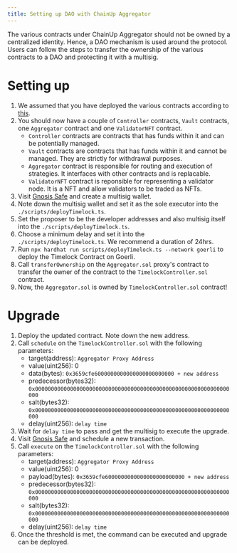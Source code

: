 ```yaml
---
title: Setting up DAO with ChainUp Aggregator
---
```


The various contracts under ChainUp Aggregator should not be owned by a centralized identity. Hence, a DAO mechanism is used around the protocol. Users can follow the steps to transfer the ownership of the various contracts to a DAO and protecting it with a multisig.

# Setting up
1. We assumed that you have deployed the various contracts according to [this](../README.md).
2. You should now have a couple of `Controller` contracts, `Vault` contracts, one `Aggregator` contract and one `ValidatorNFT` contract. 
    * `Controller` contracts are contracts that has funds within it and can be potentially managed.
    * `Vault` contracts are contracts that has funds within it and cannot be managed. They are strictly for withdrawal purposes.
    * `Aggregator` contract is responsible for routing and execution of strategies. It interfaces with other contracts and is replacable.
    * `ValidatorNFT` contract is reponsible for representing a validator node. It is a NFT and allow validators to be traded as NFTs.
3. Visit [Gnosis Safe](https://gnosis-safe.io/app) and create a multisig wallet.
4. Note down the multisig wallet and set it as the sole executor into the `./scripts/deployTimelock.ts`.
5. Set the proposer to be the developer addresses and also multisig itself into the `./scripts/deployTimelock.ts`.
6. Choose a minimum delay and set it into the `./scripts/deployTimelock.ts`. We recommend a duration of 24hrs.
7. Run `npx hardhat run scripts/deployTimelock.ts --network goerli` to deploy the Timelock Contract on Goerli.
8. Call `transferOwnership` on the `Aggregator.sol` proxy's contract to transfer the owner of the contract to the `TimelockController.sol` contract.
9. Now, the `Aggregator.sol` is owned by `TimelockController.sol` contract!

# Upgrade
1. Deploy the updated contract. Note down the new address.
2. Call `schedule` on the `TimelockController.sol` with the following parameters:
    * target(address): `Aggregator Proxy Address`
    * value(uint256): 0
    * data(bytes): `0x3659cfe6000000000000000000000000 + new address`
    * predecessor(bytes32): `0x0000000000000000000000000000000000000000000000000000000000000000`
    * salt(bytes32): `0x0000000000000000000000000000000000000000000000000000000000000000`
    * delay(uint256): `delay time`
3. Wait for `delay time` to pass and get the multisig to execute the upgrade.
4. Visit [Gnosis Safe](https://gnosis-safe.io/app) and schedule a new transaction.
5. Call `execute` on the `TimelockController.sol` with the following parameters:
    * target(address): `Aggregator Proxy Address`
    * value(uint256): 0
    * payload(bytes): `0x3659cfe6000000000000000000000000 + new address`
    * predecessor(bytes32): `0x0000000000000000000000000000000000000000000000000000000000000000`
    * salt(bytes32): `0x0000000000000000000000000000000000000000000000000000000000000000`
    * delay(uint256): `delay time`
6. Once the threshold is met, the command can be executed and upgrade can be deployed.